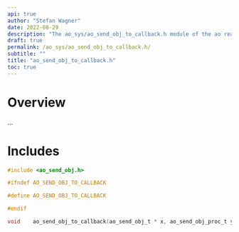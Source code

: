 ```yaml
---
api: true
author: "Stefan Wagner"
date: 2022-08-29
description: "The ao_sys/ao_send_obj_to_callback.h module of the ao real-time operating system."
draft: true
permalink: /ao_sys/ao_send_obj_to_callback.h/ 
subtitle: ""
title: "ao_send_obj_to_callback.h"
toc: true
---
```


# Overview

...

# Includes

```c
#include <ao_send_obj.h>

#ifndef AO_SEND_OBJ_TO_CALLBACK

#define AO_SEND_OBJ_TO_CALLBACK

#endif

void    ao_send_obj_to_callback(ao_send_obj_t * x, ao_send_obj_proc_t y);

```
